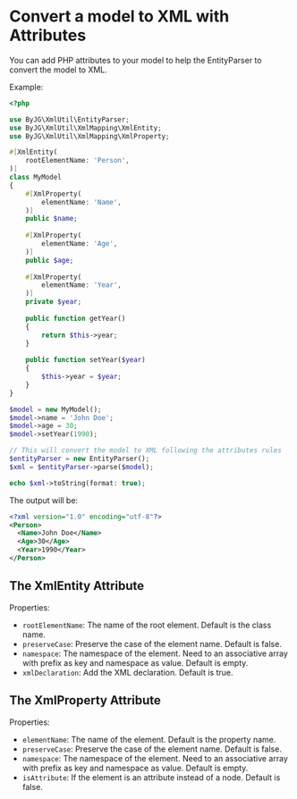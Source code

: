 # Convert a model to XML with Attributes

You can add PHP attributes to your model to help the EntityParser to convert the model to XML. 

Example:
```php
<?php

use ByJG\XmlUtil\EntityParser;
use ByJG\XmlUtil\XmlMapping\XmlEntity;
use ByJG\XmlUtil\XmlMapping\XmlProperty;

#[XmlEntity(
    rootElementName: 'Person',
)]
class MyModel
{
    #[XmlProperty(
        elementName: 'Name',
    )]
    public $name;
    
    #[XmlProperty(
        elementName: 'Age',
    )]
    public $age;
    
    #[XmlProperty(
        elementName: 'Year',
    )]
    private $year;
    
    public function getYear()
    {
        return $this->year;
    }
    
    public function setYear($year)
    {
        $this->year = $year;
    }
}

$model = new MyModel();
$model->name = 'John Doe';
$model->age = 30;
$model->setYear(1990);

// This will convert the model to XML following the attributes rules
$entityParser = new EntityParser();
$xml = $entityParser->parse($model);

echo $xml->toString(format: true);
```

The output will be:
```xml
<?xml version="1.0" encoding="utf-8"?>
<Person>
  <Name>John Doe</Name>
  <Age>30</Age>
  <Year>1990</Year>
</Person>
```

## The XmlEntity Attribute

Properties:

- `rootElementName`: The name of the root element. Default is the class name.
- `preserveCase`: Preserve the case of the element name. Default is false.
- `namespace`: The namespace of the element. Need to an associative array with prefix as key and namespace as value. Default is empty.
- `xmlDeclaration`: Add the XML declaration. Default is true.

## The XmlProperty Attribute

Properties:

- `elementName`: The name of the element. Default is the property name.
- `preserveCase`: Preserve the case of the element name. Default is false.
- `namespace`: The namespace of the element. Need to an associative array with prefix as key and namespace as value. Default is empty.
- `isAttribute`: If the element is an attribute instead of a node. Default is false.
